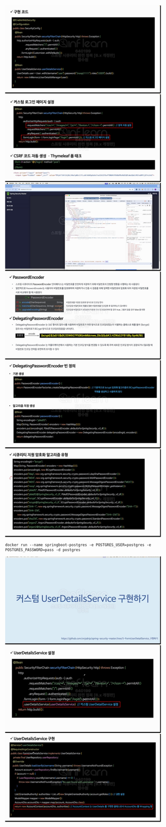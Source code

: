 ![img.png](img.png)
![img_1.png](img_1.png)
![img_2.png](img_2.png)
![img_3.png](img_3.png)
![img_4.png](img_4.png)
![img_5.png](img_5.png)
```shell
docker run --name springboot-postgres -e POSTGRES_USER=postgres -e POSTGRES_PASSWORD=pass -d postgres
```
![img_6.png](img_6.png)
![img_7.png](img_7.png)
![img_8.png](img_8.png)
